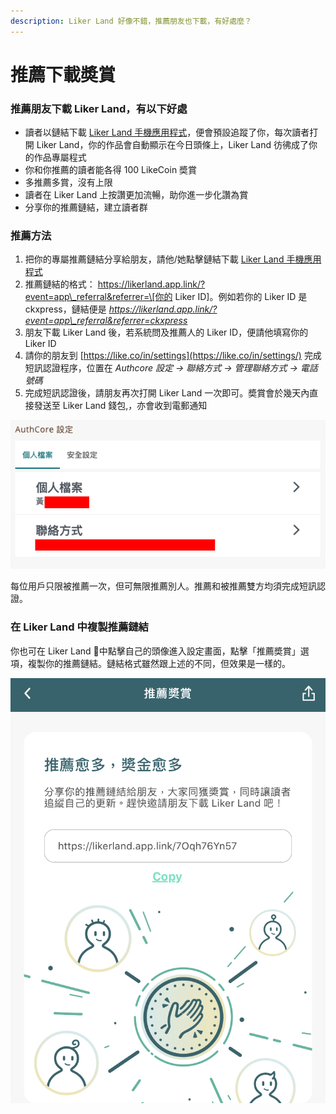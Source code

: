 ```yaml
---
description: Liker Land 好像不錯，推薦朋友也下載，有好處麼？
---
```


# 推薦下載奬賞

### 推薦朋友下載 Liker Land，有以下好處

* 讀者以鏈結下載 [Liker Land 手機應用程式](https://like.co/in/getapp)，便會預設追蹤了你，每次讀者打開 Liker Land，你的作品會自動顯示在今日頭條上，Liker Land 彷彿成了你的作品專屬程式 
* 你和你推薦的讀者能各得 100 LikeCoin 奬賞
* 多推薦多賞，沒有上限
* 讀者在 Liker Land 上按讚更加流暢，助你進一步化讚為賞
* 分享你的推薦鏈結，建立讀者群

### 推薦方法

1. 把你的專屬推薦鏈結分享給朋友，請他/她點擊鏈結下載 [Liker Land 手機應用程式](https://like.co/in/getapp)
2. 推薦鏈結的格式： https://likerland.app.link/?event=app\_referral&referrer=\[你的 Liker ID\]。例如若你的 Liker ID 是 ckxpress，鏈結便是 _https://likerland.app.link/?event=app\_referral&referrer=ckxpress_
3. 朋友下載 Liker Land 後，若系統問及推薦人的 Liker ID，便請他填寫你的 Liker ID
4. 請你的朋友到 [https://like.co/in/settings](https://like.co/in/settings/) 完成短訊認證程序，位置在 _Authcore 設定 → 聯絡方式 → 管理聯絡方式 → 電話號碼_
5. 完成短訊認證後，請朋友再次打開 Liker Land 一次即可。奬賞會於幾天內直接發送至 Liker Land 錢包,，亦會收到電郵通知

![](../../.gitbook/assets/referral.png)

每位用戶只限被推薦一次，但可無限推薦別人。推薦和被推薦雙方均須完成短訊認證。

### 在 Liker Land 中複製推薦鏈結

你也可在 Liker Land 中點擊自己的頭像進入設定畫面，點擊「推薦奬賞」選項，複製你的推薦鏈結。鏈結格式雖然跟上述的不同，但效果是一樣的。

![](../../.gitbook/assets/img_0918.jpg)

